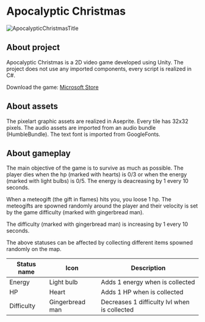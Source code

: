 # Apocalyptic Christmas

![ApocalypticChristmasTitle](https://i.pinimg.com/736x/e9/42/e6/e942e6a64fac7d3dede7e42c99db6778.jpg)

## About project
Apocalyptic Christmas is a 2D video game developed using Unity. 
The project does not use any imported components, every script is realized in C#.

Download the game: [Microsoft Store](https://www.microsoft.com/store/productId/9N3QCX6R4HWQ?ocid=pdpshare "Microsoft store - Apocaliptic Christmas")

## About assets

The pixelart graphic assets are realized in Aseprite. Every tile has 32x32 pixels.
The audio assets are imported from an audio bundle (HumbleBundle).
The text font is imported from GoogleFonts.

## About gameplay
The main objective of the game is to survive as much as possible. The player dies when the hp (marked with hearts) is 0/3 or when the energy (marked with light bulbs) is 0/5. The energy is deacreasing by 1 every 10 seconds.

When a meteogift (the gift in flames) hits you, you loose 1 hp. The meteogifts are spowned randomly around the player and their velocity is set by the game difficulty (marked with gingerbread man).

The difficulty (marked with gingerbread man) is increasing by 1 every 10 seconds.

The above statuses can be affected by collecting different items spowned randomly on the map.

|Status name|Icon|Description|
|----|-----|-------|
|Energy|Light bulb|Adds 1 energy when is collected|
|HP|Heart|Adds 1 HP when is collected|
|Difficulty|Gingerbread man|Decreases 1 difficulty lvl when is collected|
